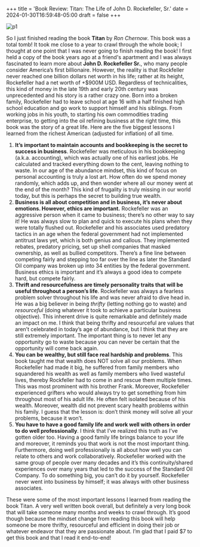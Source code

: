 +++
title = 'Book Review: Titan: The Life of John D. Rockefeller, Sr.'
date = 2024-01-30T16:59:48-05:00
draft = false
+++

![p1](/blog/20240130_BR_Titan/cover.png)

So I just finished reading the book **Titan** by *Ron Chernow*. This book was a total tomb! It took me close to a year to crawl through the whole book; I thought at one point that I was never going to finish reading the book! I first held a copy of the book years ago at a friend's apartment and I was always fascinated to learn more about **John D. Rockefeller Sr.**, who many people consider America’s first billionaire. However, the reality is that Rockfeller never reached one billion dollars net worth in his life; rather at its height, Rockefeller had a net worth of +$900M USD. Regardless of technicalities, this kind of money in the late 19th and early 20th century was unprecedented and his story is a rather crazy one. Born into a broken family, Rockefeller had to leave school at age 16 with a half finished high school education and go work to support himself and his siblings. From working jobs in his youth, to starting his own commodities trading enterprise, to getting into the oil refining business at the right time, this book was the story of a great life. Here are the five biggest lessons I learned from the richest American (adjusted for inflation) of all time. 


1. **It’s important to maintain accounts and bookkeeping is the secret to success in business**. Rockefeller was meticulous in his bookkeeping (a.k.a. accounting), which was actually one of his earliest jobs. He calculated and tracked everything down to the cent, leaving nothing to waste. In our age of the abundance mindset, this kind of focus on personal accounting is truly a lost art. How often do we spend money randomly, which adds up, and then wonder where all our money went at the end of the month? This kind of frugality is truly missing in our world today, but this is perhaps the secret to building true wealth.
2. **Business is all about competition and in business, it’s never about emotions. However, ethics are important.** Rockefeller was an aggressive person when it came to business; there’s no other way to say it! He was always slow to plan and quick to execute his plans when they were totally flushed out. Rockefeller and his associates used predatory tactics in an age when the federal government had not implemented antitrust laws yet, which is both genius and callous. They implemented rebates, predatory pricing, set up shell companies that masked ownership, as well as bullied competitors. There’s a fine line between competing fairly and stepping too far over the line as later the Standard Oil company was broken up into 34 entities by the federal government. Business ethics is important and it’s always a good idea to compete hard, but compete fairly.
3. **Thrift and resourcefulness are timely personality traits that will be useful throughout a person’s life**. Rockefeller was always a fearless problem solver throughout his life and was never afraid to dive head in. He was a big believer in being *thrifty* (letting nothing go to waste) and *resourceful* (doing whatever it took to achieve a particular business objective). This inherent drive is quite remarkable and definitely made an impact on me. I think that being thrifty and resourceful are values that aren’t celebrated in today’s age of abundance, but I think that they are still extremely important. The important thing is to never let any opportunity go to waste because you can never be certain that the opportunity will come back again.
4. **You can be wealthy, but still face real hardship and problems**. This book taught me that wealth does NOT solve all our problems. When Rockefeller had made it big, he suffered from family members who squandered his wealth as well as family members who lived wasteful lives, thereby Rockfeller had to come in and rescue them multiple times. This was most prominent with his brother Frank. Moreover, Rockefeller experienced grifters who would always try to get something from him throughout most of his adult life. He often felt isolated because of his wealth. Moreover, wealth did not prevent scary health problems within his family. I guess that the lesson is: don’t think money will solve all your problems, because it won’t.
5. **You have to have a good family life and work well with others in order to do well professionally**. I think that I’ve realized this truth as I’ve gotten older too. Having a good family life brings balance to your life and moreover, it reminds you that work is not the most important thing. Furthermore, doing well professionally is all about how well you can relate to others and work collaboratively. Rockefeller worked with the same group of people over many decades and it’s this continuity/shared experiences over many years that led to the success of the Standard Oil Company. To do something big, you can’t do it by yourself. Rockefeller never went into business by himself; it was always with other business associates.


These were some of the most important lessons I learned from reading the book Titan. A very well written book overall, but definitely a very long book that will take someone many months and weeks to crawl through. It’s good though because the mindset change from reading this book will help someone be more thrifty, resourceful and efficient in doing their job or whatever endeavor that they are passionate about. I’m glad that I paid $7 to get this book and that I read it end-to-end!
